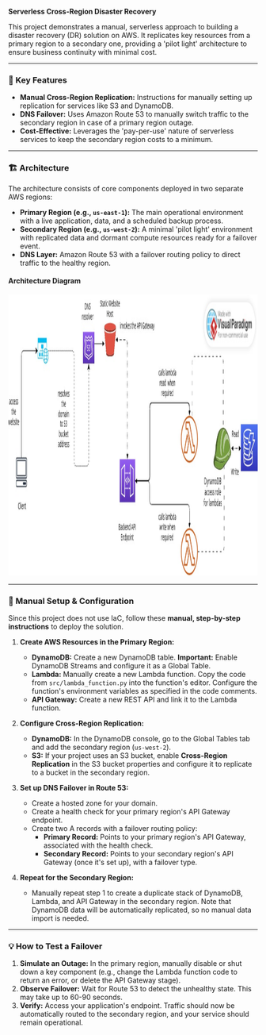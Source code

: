 **Serverless Cross-Region Disaster Recovery**

This project demonstrates a manual, serverless approach to building a disaster recovery (DR) solution on AWS. It replicates key resources from a primary region to a secondary one, providing a 'pilot light' architecture to ensure business continuity with minimal cost.

***

### 🚀 Key Features
* **Manual Cross-Region Replication:** Instructions for manually setting up replication for services like S3 and DynamoDB.
* **DNS Failover:** Uses Amazon Route 53 to manually switch traffic to the secondary region in case of a primary region outage.
* **Cost-Effective:** Leverages the 'pay-per-use' nature of serverless services to keep the secondary region costs to a minimum.

***

### 🏗️ Architecture
The architecture consists of core components deployed in two separate AWS regions:
* **Primary Region (e.g., `us-east-1`):** The main operational environment with a live application, data, and a scheduled backup process.
* **Secondary Region (e.g., `us-west-2`):** A minimal 'pilot light' environment with replicated data and dormant compute resources ready for a failover event.
* **DNS Layer:** Amazon Route 53 with a failover routing policy to direct traffic to the healthy region.

#### Architecture Diagram

<img width="1404" height="567" alt="image" src="https://github.com/ferrindsouza/project-1-serverless-cross-region-dr/blob/main/Serverless%20Archietecture.jpg"/>



***

### 📝 Manual Setup & Configuration
Since this project does not use IaC, follow these **manual, step-by-step instructions** to deploy the solution.

1.  **Create AWS Resources in the Primary Region:**
    * **DynamoDB:** Create a new DynamoDB table. **Important:** Enable DynamoDB Streams and configure it as a Global Table.
    * **Lambda:** Manually create a new Lambda function. Copy the code from `src/lambda_function.py` into the function's editor. Configure the function's environment variables as specified in the code comments.
    * **API Gateway:** Create a new REST API and link it to the Lambda function.

2.  **Configure Cross-Region Replication:**
    * **DynamoDB:** In the DynamoDB console, go to the Global Tables tab and add the secondary region (`us-west-2`).
    * **S3:** If your project uses an S3 bucket, enable **Cross-Region Replication** in the S3 bucket properties and configure it to replicate to a bucket in the secondary region.

3.  **Set up DNS Failover in Route 53:**
    * Create a hosted zone for your domain.
    * Create a health check for your primary region's API Gateway endpoint.
    * Create two A records with a failover routing policy:
        * **Primary Record:** Points to your primary region's API Gateway, associated with the health check.
        * **Secondary Record:** Points to your secondary region's API Gateway (once it's set up), with a failover type.

4.  **Repeat for the Secondary Region:**
    * Manually repeat step 1 to create a duplicate stack of DynamoDB, Lambda, and API Gateway in the secondary region. Note that DynamoDB data will be automatically replicated, so no manual data import is needed.

***

### 💡 How to Test a Failover
1.  **Simulate an Outage:** In the primary region, manually disable or shut down a key component (e.g., change the Lambda function code to return an error, or delete the API Gateway stage).
2.  **Observe Failover:** Wait for Route 53 to detect the unhealthy state. This may take up to 60-90 seconds.
3.  **Verify:** Access your application's endpoint. Traffic should now be automatically routed to the secondary region, and your service should remain operational.
